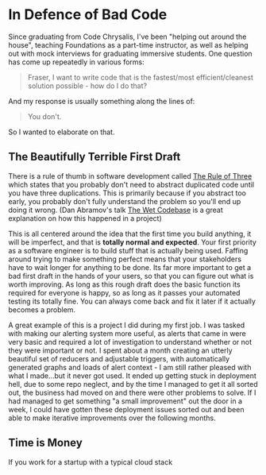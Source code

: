 # In Defence of Bad Code

Since graduating from Code Chrysalis, I've been "helping out around the house", teaching Foundations as a part-time instructor, as well as helping out with mock interviews for graduating immersive students. One question has come up repeatedly in various forms:

> Fraser, I want to write code that is the fastest/most efficient/cleanest solution possible - how do I do that?

And my response is usually something along the lines of:

> You don't.

So I wanted to elaborate on that.


## The Beautifully Terrible First Draft
  
There is a rule of thumb in software development called [The Rule of Three](https://en.wikipedia.org/wiki/Rule_of_three_(computer_programming)) which states that you probably don't need to abstract duplicated code until you have three duplications. This is primarily because if you abstract too early, you probably don't fully understand the problem so you'll end up doing it wrong. (Dan Abramov's talk [The Wet Codebase](https://www.deconstructconf.com/2019/dan-abramov-the-wet-codebase) is a great explanation on how this happened in a project)

  
This is all centered around the idea that the first time you build anything, it will be imperfect, and that is **totally normal and expected**. Your first priority as a software engineer is to build stuff that is actually being used. Faffing around trying to make something perfect means that your stakeholders have to wait longer for anything to be done. Its far more important to get a bad first draft in the hands of your users, so that you can figure out what is worth improving. As long as this rough draft does the basic function its required for everyone is happy, so as long as it passes your automated testing its totally fine. You can always come back and fix it later if it actually becomes a problem.

A great example of this is a project I did during my first job. I was tasked with making our alerting system more useful, as alerts that came in were very basic and required a lot of investigation to understand whether or not they were important or not. I spent about a month creating an utterly beautiful set of reducers and adjustable triggers, with automatically generated graphs and loads of alert context - I am still rather pleased with what I made...but it never got used. It ended up getting stuck in deployment hell, due to some repo neglect, and by the time I managed to get it all sorted out, the business had moved on and there were other problems to solve. If I had managed to get something "a small improvement" out the door in a week, I could have gotten these deployment issues sorted out and been able to make iterative improvements over the following months.


## Time is Money

If you work for a startup with a typical cloud stack
